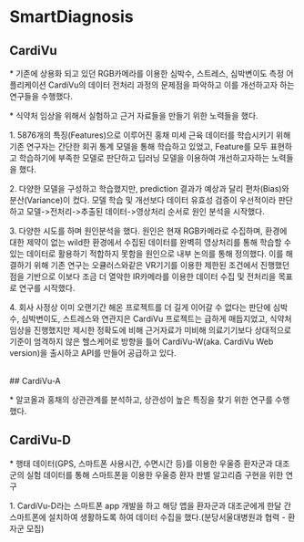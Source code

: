 # SmartDiagnosis

## CardiVu
<p> * 기존에 상용화 되고 있던 RGB카메라를 이용한 심박수, 스트레스, 심박변이도 측정 어플리케이션 CardiVu의 데이터 전처리 과정의 문제점을 파악하고 이를 개선하고자 하는 연구들을 수행했다.</p>
<p> * 식약처 임상을 위해서 실험하고 근거 자료들을 만들기 위한 노력들을 했다.</p>
<p> 1. 5876개의 특징(Features)으로 이루어진 홍채 미세 근육 데이터를 학습시키기 위해 기존 연구자는 간단한 회귀 통계 모델을 통해 학습하고 있었고, Feature를 모두 표현하고 학습하기에 부족한 모델로 판단하고 딥러닝 모델을 이용하여 개선하고자하는 노력들을 했다.</p>
<p> 2. 다양한 모델을 구성하고 학습했지만, prediction 결과가 예상과 달리 편차(Bias)와 분산(Variance)이 컸다. 모델 학습 및 개선보다 데이터 유효성 검증이 우선적이라 판단하고 모델->전처리->추출된 데이터->영상처리 순서로 원인 분석을 시작했다.</p>
<p> 3. 다양한 시도를 하며 원인분석을 했다. 원인은 현재 RGB카메라로 수집하며, 환경에 대한 제약이 없는 wild한 환경에서 수집된 데이터를 완벽히 영상처리를 통해 학습할 수 있는 데이터로 활용하기 적합하지 못함을 원인으로 내부 논의를 통해 정의했다. 이를 해결하기 위해 기존 연구는 오큘러스와같은 VR기기를 이용한 제한된 조건에서 진행했던 점을 기반으로 이보다 조금 더 열악한 IR카메라를 이용한 데이터 수집 및 전처리을 목표로 연구를 시작했다.</p>
<p> 4. 회사 사정상 이미 오랜기간 해온 프로젝트를 더 길게 이어갈 수 없다는 판단에 심박수, 심박변이도, 스트레스와 연관지은 CardiVu 프로젝트는 급하게 매듭지었고, 식약처 임상을 진행했지만 제시한 정확도에 비해 근거자료가 미비해 의료기기보다 상대적으로 기준이 엄격하지 않은 헬스케어로 방향을 틀어 CardiVu-W(aka. CardiVu Web version)을 출시하고 API를 만들어 공급하고 있다.</p>
<br>
## CardiVu-A
<p> * 알코올과 홍채의 상관관계를 분석하고, 상관성이 높은 특징을 찾기 위한 연구를 수행했다.</p>

## CardiVu-D
<p> * 행태 데이터(GPS, 스마트폰 사용시간, 수면시간 등)를 이용한 우울증 환자군과 대조군의 실험 데이터를 통해 스마트폰을 이용한 우울증 환자 판별 알고리즘 구현을 위한 연구</p>
<p> 1. CardiVu-D라는 스마트폰 app 개발을 하고 해당 앱을 환자군과 대조군에게 한달 간 스마트폰에 설치하여 생활하도록 하여 데이터 수집을 했다.(분당서울대병원과 협력 - 환자군 모집)</p>
